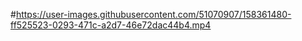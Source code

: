 #https://user-images.githubusercontent.com/51070907/158361480-ff525523-0293-471c-a2d7-46e72dac44b4.mp4
